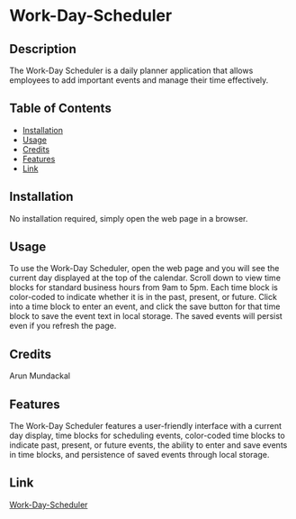 # Work-Day-Scheduler

## Description

The Work-Day Scheduler is a daily planner application that allows employees to add important events and manage their time effectively.

## Table of Contents

- [Installation](#installation)
- [Usage](#usage)
- [Credits](#credits)
- [Features](#features)
- [Link](#link)

## Installation

No installation required, simply open the web page in a browser.

## Usage

To use the Work-Day Scheduler, open the web page and you will see the current day displayed at the top of the calendar. Scroll down to view time blocks for standard business hours from 9am to 5pm. Each time block is color-coded to indicate whether it is in the past, present, or future. Click into a time block to enter an event, and click the save button for that time block to save the event text in local storage. The saved events will persist even if you refresh the page.

## Credits

Arun Mundackal

## Features

The Work-Day Scheduler features a user-friendly interface with a current day display, time blocks for scheduling events, color-coded time blocks to indicate past, present, or future events, the ability to enter and save events in time blocks, and persistence of saved events through local storage.

## Link
[Work-Day-Scheduler](https://genjutsyou.github.io/Work-Day-Scheduler/)
